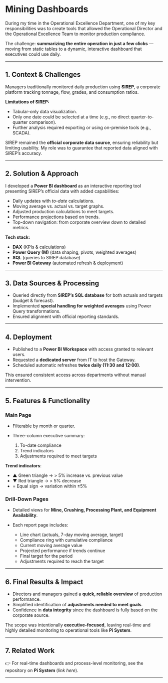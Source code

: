 # Mining Dashboards

During my time in the Operational Excellence Department, one of my key responsibilities was to create tools that allowed the Operational Director and the Operational Excellence Team to monitor production compliance.

The challenge: **summarizing the entire operation in just a few clicks** — moving from static tables to a dynamic, interactive dashboard that executives could use daily.

---

## 1. Context & Challenges

Managers traditionally monitored daily production using **SIREP**, a corporate platform tracking tonnage, flow, grades, and consumption ratios.

**Limitations of SIREP:**

* Tabular-only data visualization.
* Only one date could be selected at a time (e.g., no direct quarter-to-quarter comparison).
* Further analysis required exporting or using on-premise tools (e.g., SCADA).

SIREP remained the **official corporate data source**, ensuring reliability but limiting usability. My role was to guarantee that reported data aligned with SIREP’s accuracy.

---

## 2. Solution & Approach

I developed a **Power BI dashboard** as an interactive reporting tool presenting SIREP’s official data with added capabilities:

* Daily updates with *to-date* calculations.
* Moving average vs. actual vs. target graphs.
* Adjusted production calculations to meet targets.
* Performance projections based on trends.
* Top-down navigation: from corporate overview down to detailed metrics.

**Tech stack:**

* **DAX** (KPIs & calculations)
* **Power Query (M)** (data shaping, pivots, weighted averages)
* **SQL** (queries to SIREP database)
* **Power BI Gateway** (automated refresh & deployment)

---

## 3. Data Sources & Processing

* Queried directly from **SIREP’s SQL database** for both actuals and targets (budget & forecast).
* Implemented **special handling for weighted averages** using Power Query transformations.
* Ensured alignment with official reporting standards.

---

## 4. Deployment

* Published to a **Power BI Workspace** with access granted to relevant users.
* Requested a **dedicated server** from IT to host the Gateway.
* Scheduled automatic refreshes **twice daily (11:30 and 12:00)**.

This ensured consistent access across departments without manual intervention.

---

## 5. Features & Functionality

### Main Page

* Filterable by month or quarter.
* Three-column executive summary:

  1. To-date compliance
  2. Trend indicators
  3. Adjustments required to meet targets

**Trend indicators**:

* ▲ Green triangle → > 5% increase vs. previous value
* ▼ Red triangle → > 5% decrease
* = Equal sign → variation within ±5%

### Drill-Down Pages

* Detailed views for **Mine, Crushing, Processing Plant, and Equipment Availability**.
* Each report page includes:

  * Line chart (actuals, 7-day moving average, target)
  * Compliance ring with cumulative compliance
  * Current moving average value
  * Projected performance if trends continue
  * Final target for the period
  * Adjustments required to reach the target

---

## 6. Final Results & Impact

* Directors and managers gained a **quick, reliable overview** of production performance.
* Simplified identification of **adjustments needed to meet goals**.
* Confidence in **data integrity** since the dashboard is fully based on the corporate source.

The scope was intentionally **executive-focused**, leaving real-time and highly detailed monitoring to operational tools like **Pi System**.

---

## 7. Related Work

👉 For real-time dashboards and process-level monitoring, see the repository on **Pi System** (*link here*).

---

